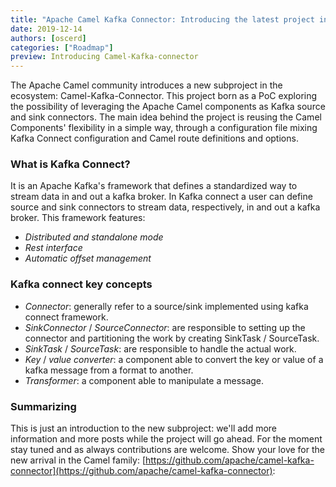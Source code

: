 ```yaml
---
title: "Apache Camel Kafka Connector: Introducing the latest project in the ecosystem"
date: 2019-12-14
authors: [oscerd]
categories: ["Roadmap"]
preview: Introducing Camel-Kafka-connector
---
```


The Apache Camel community introduces a new subproject in the ecosystem: Camel-Kafka-Connector. This project born as a PoC exploring the possibility of leveraging the Apache Camel components as Kafka source and sink connectors.
The main idea behind the project is reusing the Camel Components' flexibility in a simple way, through a configuration file mixing Kafka Connect configuration and Camel route definitions and options.

### What is Kafka Connect?

It is an Apache Kafka's framework that defines a standardized way to stream data in and out a kafka broker. In Kafka connect a user can define source and sink connectors to stream data, respectively, in and out a kafka broker.
This framework features:

- _Distributed and standalone mode_
- _Rest interface_
- _Automatic offset management_

### Kafka connect key concepts

- _Connector_: generally refer to a source/sink implemented using kafka connect framework.
- _SinkConnector_ / _SourceConnector_: are responsible to setting up the connector and partitioning the work by creating SinkTask / SourceTask.
- _SinkTask_ / _SourceTask_: are responsible to handle the actual work.
- _Key_ / _value converter_: a component able to convert the key or value of a kafka message from a format to another.
- _Transformer_: a component able to manipulate a message.

### Summarizing

This is just an introduction to the new subproject: we'll add more information and more posts while the project will go ahead. For the moment stay tuned and as always contributions are welcome. Show your love for the new arrival in the Camel family: [https://github.com/apache/camel-kafka-connector](https://github.com/apache/camel-kafka-connector):



